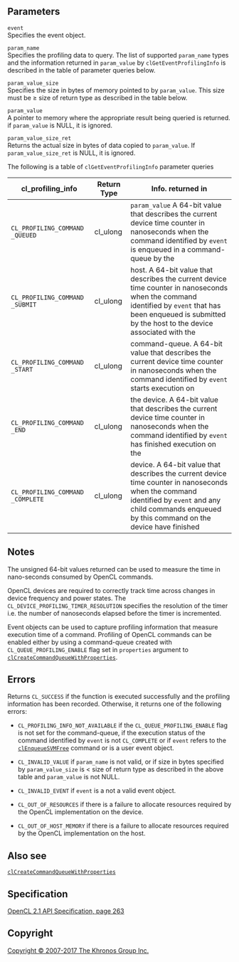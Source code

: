 Parameters
----------

`event`  
Specifies the event object.

`param_name`  
Specifies the profiling data to query. The list of supported
`param_name` types and the information returned in `param_value` by
`clGetEventProfilingInfo` is described in the table of parameter queries
below.

`param_value_size`  
Specifies the size in bytes of memory pointed to by `param_value`. This
size must be ≥ size of return type as described in the table below.

`param_value`  
A pointer to memory where the appropriate result being queried is
returned. if `param_value` is NULL, it is ignored.

`param_value_size_ret`  
Returns the actual size in bytes of data copied to `param_value`. If
`param_value_size_ret` is NULL, it is ignored.

  
The following is a table of `clGetEventProfilingInfo` parameter queries

| cl\_profiling\_info   | Return Type           | Info. returned in     |
| --- | --- | --- |
|  `CL_PROFILING_COMMAND   _QUEUED`              |  cl\_ulong             |  `param_value`           A 64-bit value that     describes the current   device time counter     in nanoseconds when     the command             identified by `event`   is enqueued in a        command-queue by the  |
|  `CL_PROFILING_COMMAND   _SUBMIT`              |  cl\_ulong             |  host.                   A 64-bit value that     describes the current   device time counter     in nanoseconds when     the command             identified by `event`   that has been           enqueued is submitted   by the host to the      device associated       with the              |
|  `CL_PROFILING_COMMAND   _START`               |  cl\_ulong             |  command-queue.          A 64-bit value that     describes the current   device time counter     in nanoseconds when     the command             identified by `event`   starts execution on   |
|  `CL_PROFILING_COMMAND   _END`                 |  cl\_ulong             |  the device.             A 64-bit value that     describes the current   device time counter     in nanoseconds when     the command             identified by `event`   has finished            execution on the      |
|  `CL_PROFILING_COMMAND   _COMPLETE`            |  cl\_ulong             |  device.                 A 64-bit value that     describes the current   device time counter     in nanoseconds when     the command             identified by `event`   and any child           commands enqueued by    this command on the     device have finished  |
Notes
-----

The unsigned 64-bit values returned can be used to measure the time in
nano-seconds consumed by OpenCL commands.

OpenCL devices are required to correctly track time across changes in
device frequency and power states. The
`CL_DEVICE_PROFILING_TIMER_RESOLUTION` specifies the resolution of the
timer i.e. the number of nanoseconds elapsed before the timer is
incremented.

Event objects can be used to capture profiling information that measure
execution time of a command. Profiling of OpenCL commands can be enabled
either by using a command-queue created with `CL_QUEUE_PROFILING_ENABLE`
flag set in `properties` argument to
[`clCreateCommandQueueWithProperties`](clCreateCommandQueueWithProperties.html).

Errors
------

Returns `CL_SUCCESS` if the function is executed successfully and the
profiling information has been recorded. Otherwise, it returns one of
the following errors:

-   `CL_PROFILING_INFO_NOT_AVAILABLE` if the `CL_QUEUE_PROFILING_ENABLE`
    flag is not set for the command-queue, if the execution status of
    the command identified by `event` is not `CL_COMPLETE` or if `event`
    refers to the [`clEnqueueSVMFree`](clEnqueueSVMFree.html) command or
    is a user event object.

-   `CL_INVALID_VALUE` if `param_name` is not valid, or if size in bytes
    specified by `param_value_size` is &lt; size of return type as
    described in the above table and `param_value` is not NULL.

-   `CL_INVALID_EVENT` if `event` is a not a valid event object.

-   `CL_OUT_OF_RESOURCES` if there is a failure to allocate resources
    required by the OpenCL implementation on the device.

-   `CL_OUT_OF_HOST_MEMORY` if there is a failure to allocate resources
    required by the OpenCL implementation on the host.

Also see
--------

[`clCreateCommandQueueWithProperties`](clCreateCommandQueueWithProperties.html)

Specification
-------------

[OpenCL 2.1 API Specification, page
263](https://www.khronos.org/registry/cl/specs/opencl-2.1.pdf#page=263)

Copyright
---------

[Copyright © 2007-2017 The Khronos Group Inc.](copyright.html)
